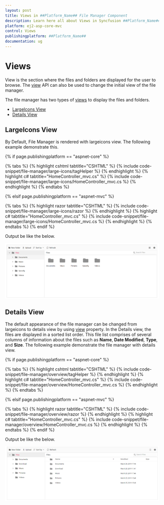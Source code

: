 ```yaml
---
layout: post
title: Views in ##Platform_Name## File Manager Component
description: Learn here all about Views in Syncfusion ##Platform_Name## File Manager component and more.
platform: ej2-asp-core-mvc
control: Views
publishingplatform: ##Platform_Name##
documentation: ug
---
```



# Views

View is the section where the files and folders are displayed for the user to browse. The [view](https://help.syncfusion.com/cr/aspnetcore-js2/Syncfusion.EJ2~Syncfusion.EJ2.FileManager.FileManager~View.html) API can also be used to change the initial view of the file manager.

 The file manager has two types of [views](https://help.syncfusion.com/cr/aspnetcore-js2/Syncfusion.EJ2~Syncfusion.EJ2.FileManager.FileManager~View.html) to display the files and folders.

* [LargeIcons View](#largeicons-view)
* [Details View](#details-view)

## LargeIcons View

By Default, File Manager is rendered with largeicons view. The following example demonstrate this.

{% if page.publishingplatform == "aspnet-core" %}

{% tabs %}
{% highlight cshtml tabtitle="CSHTML" %}
{% include code-snippet/file-manager/large-icons/tagHelper %}
{% endhighlight %}
{% highlight c# tabtitle="HomeController_mvc.cs" %}
{% include code-snippet/file-manager/large-icons/HomeController_mvc.cs %}
{% endhighlight %}
{% endtabs %}

{% elsif page.publishingplatform == "aspnet-mvc" %}

{% tabs %}
{% highlight razor tabtitle="CSHTML" %}
{% include code-snippet/file-manager/large-icons/razor %}
{% endhighlight %}
{% highlight c# tabtitle="HomeController_mvc.cs" %}
{% include code-snippet/file-manager/large-icons/HomeController_mvc.cs %}
{% endhighlight %}
{% endtabs %}
{% endif %}



Output be like the below.

![FileManager largeicons view](./images/large_icons.PNG)

## Details View

The default appearance of the file manager can be changed from largeicons to details view by using [view](https://help.syncfusion.com/cr/aspnetcore-js2/Syncfusion.EJ2~Syncfusion.EJ2.FileManager.FileManager~View.html) property. In the Details view, the files are displayed in a sorted list order. This file list comprises of several columns of information about the files such as **Name**, **Date Modified**, **Type**, and **Size**. The following example demonstrate the file manager with details view.

{% if page.publishingplatform == "aspnet-core" %}

{% tabs %}
{% highlight cshtml tabtitle="CSHTML" %}
{% include code-snippet/file-manager/overview/tagHelper %}
{% endhighlight %}
{% highlight c# tabtitle="HomeController_mvc.cs" %}
{% include code-snippet/file-manager/overview/HomeController_mvc.cs %}
{% endhighlight %}
{% endtabs %}

{% elsif page.publishingplatform == "aspnet-mvc" %}

{% tabs %}
{% highlight razor tabtitle="CSHTML" %}
{% include code-snippet/file-manager/overview/razor %}
{% endhighlight %}
{% highlight c# tabtitle="HomeController_mvc.cs" %}
{% include code-snippet/file-manager/overview/HomeController_mvc.cs %}
{% endhighlight %}
{% endtabs %}
{% endif %}



Output be like the below.

![FileManager details view](./images/overview.PNG)